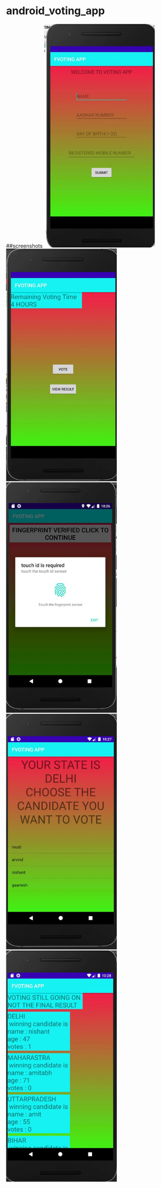 # android_voting_app

##screenshots
<img src="images/1.JPG" width="300" alt="SCREENSHOT">
<img src="images/2.JPG" width="300" alt="SCREENSHOT">
<img src="images/4.JPG" width="300" alt="SCREENSHOT">
<img src="images/5.JPG" width="300" alt="SCREENSHOT">
<img src="images/6.JPG" width="300" alt="SCREENSHOT">
